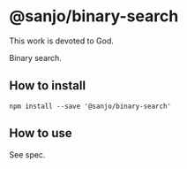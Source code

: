# @sanjo/binary-search

This work is devoted to God.

Binary search.

## How to install

```
npm install --save '@sanjo/binary-search'
```

## How to use

See spec.
